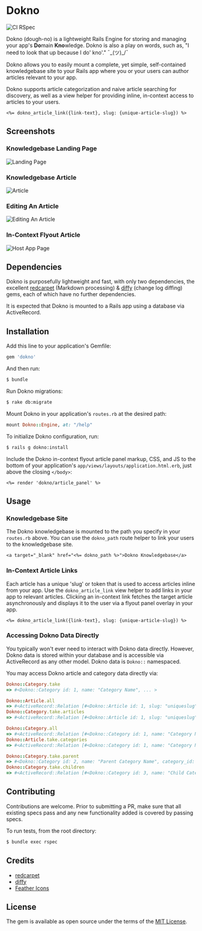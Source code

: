 # Dokno
![CI RSpec](https://github.com/cpayne624/dokno/workflows/CI%20RSpec/badge.svg)

Dokno (dough-no) is a lightweight Rails Engine for storing and managing your app's <b>Do</b>main <b>Kno</b>wledge.
Dokno is also a play on words, such as, "I need to look that up because I do' kno'." ¯\_(ツ)_/¯

Dokno allows you to easily mount a complete, yet simple, self-contained knowledgebase site
to your Rails app where you or your users can author articles relevant to your app.

Dokno supports article categorization and naive article searching for discovery,
as well as a view helper for providing inline, in-context access to articles to your users.

    <%= dokno_article_link({link-text}, slug: {unique-article-slug}) %>

## Screenshots

### Knowledgebase Landing Page
![Landing Page](./README/landing_page.png)

### Knowledgebase Article
![Article](./README/article.png)

### Editing An Article
![Editing An Article](./README/article_edit.png)

### In-Context Flyout Article
![Host App Page](./README/host_app_flyout.png)

## Dependencies
Dokno is purposefully lightweight and fast, with only two dependencies, the excellent
[redcarpet](https://github.com/vmg/redcarpet) (Markdown processing) &
[diffy](https://github.com/samg/diffy) (change log diffing) gems,
each of which have no further dependencies.

It is expected that Dokno is mounted to a Rails app using a database via ActiveRecord.

## Installation
Add this line to your application's Gemfile:
```ruby
gem 'dokno'
```

And then run:
```bash
$ bundle
```

Run Dokno migrations:
```bash
$ rake db:migrate
```

Mount Dokno in your application's `routes.rb` at the desired path:
```ruby
mount Dokno::Engine, at: "/help"
```

To initialize Dokno configuration, run:
```bash
$ rails g dokno:install
```

Include the Dokno in-context flyout article panel markup, CSS, and JS to the bottom of your application's
`app/views/layouts/application.html.erb`, just above the closing `</body>`:
```erb
<%= render 'dokno/article_panel' %>
```

## Usage

### Knowledgebase Site
The Dokno knowledgebase is mounted to the path you specify in your `routes.rb` above. You can use the `dokno_path` route helper
to link your users to the knowledgebase site.

    <a target="_blank" href="<%= dokno_path %>">Dokno Knowledgebase</a>

### In-Context Article Links
Each article has a unique 'slug' or token that is used to access articles inline from your app. Use the `dokno_article_link`
view helper to add links in your app to relevant articles. Clicking an in-context link fetches the target article
asynchronously and displays it to the user via a flyout panel overlay in your app.

    <%= dokno_article_link({link-text}, slug: {unique-article-slug}) %>

### Accessing Dokno Data Directly
You typically won't ever need to interact with Dokno data directly. However, Dokno data is stored within your database
and is accessible via ActiveRecord as any other model. Dokno data is `Dokno::` namespaced.

You may access Dokno article and category data directly via:

```ruby
Dokno::Category.take
=> #<Dokno::Category id: 1, name: "Category Name", ... >

Dokno::Article.all
=> #<ActiveRecord::Relation [#<Dokno::Article id: 1, slug: "uniqueslug", ... >, ...]
Dokno::Category.take.articles
=> #<ActiveRecord::Relation [#<Dokno::Article id: 1, slug: "uniqueslug", ... >, ...]

Dokno::Category.all
=> #<ActiveRecord::Relation [#<Dokno::Category id: 1, name: "Category Name", ... >, ...]
Dokno::Article.take.categories
=> #<ActiveRecord::Relation [#<Dokno::Category id: 1, name: "Category Name", ... >, ...]

Dokno::Category.take.parent
=> #<Dokno::Category id: 2, name: "Parent Category Name", category_id: 1, ... >
Dokno::Category.take.children
=> #<ActiveRecord::Relation [#<Dokno::Category id: 3, name: "Child Category Name", ... >, ...]
```

## Contributing
Contributions are welcome. Prior to submitting a PR, make sure that all existing specs pass and any new functionality added
is covered by passing specs.

To run tests, from the root directory:
```bash
$ bundle exec rspec
```

## Credits
- [redcarpet](https://github.com/vmg/redcarpet)
- [diffy](https://github.com/samg/diffy)
- [Feather Icons](https://github.com/feathericons/feather)

## License
The gem is available as open source under the terms of the [MIT License](https://opensource.org/licenses/MIT).
